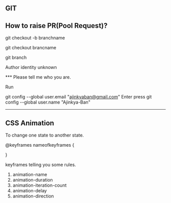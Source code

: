 GIT
-------------
How to raise PR(Pool Request)?
-----------
git checkout -b branchname

git checkout brancname

git branch


Author identity unknown

*** Please tell me who you are.

Run

  git config --global user.email "ajinkyaban@gmail.com" Enter press
  git config --global user.name "Ajinkya-Ban"


--------------------------------


CSS Animation
--------------
To change one state to another state.

@keyframes nameofkeyframes
{

}

keyframes telling you some rules.

1. animation-name
2. animation-duration
3. animation-iteration-count
4. animation-delay
5. animation-direction






















